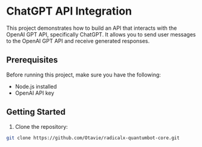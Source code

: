 # ChatGPT API Integration

This project demonstrates how to build an API that interacts with the OpenAI GPT API, specifically ChatGPT. It allows you to send user messages to the OpenAI GPT API and receive generated responses.

## Prerequisites

Before running this project, make sure you have the following:

- Node.js installed
- OpenAI API key

## Getting Started

1. Clone the repository:

```bash
git clone https://github.com/Otavie/radicalx-quantumbot-core.git
```
